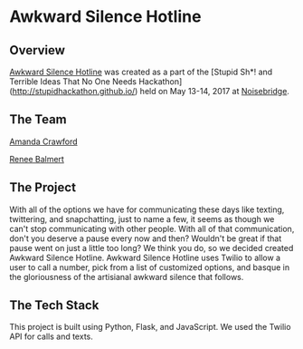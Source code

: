 # Awkward Silence Hotline

## Overview 

[Awkward Silence Hotline](https://awkward-silence-hotline.herokuapp.com/) 
was created as a part of the 
[Stupid Sh*! and Terrible Ideas That No One Needs Hackathon]
(http://stupidhackathon.github.io/) held on May 13-14, 2017 at 
[Noisebridge](https://www.noisebridge.net/). 

## The Team

[Amanda Crawford](https://github.com/agerista)

[Renee Balmert](https://github.com/tremlab)

## The Project

With all of the options we have for communicating these days like texting, 
twittering, and snapchatting, just to name a few, it seems as though we can't 
stop communicating with other people. With all of that communication, don't you 
deserve a pause every now and then? Wouldn't be great if that pause went on just 
a little too long? We think you do, so we decided created Awkward Silence Hotline. 
Awkward Silence Hotline uses Twilio to allow  a user to call a number, pick from 
a list of customized options, and basque in the gloriousness of the artisianal 
awkward silence that follows.

## The Tech Stack

This project is built using Python, Flask, and JavaScript. We used the Twilio API
for calls and texts.